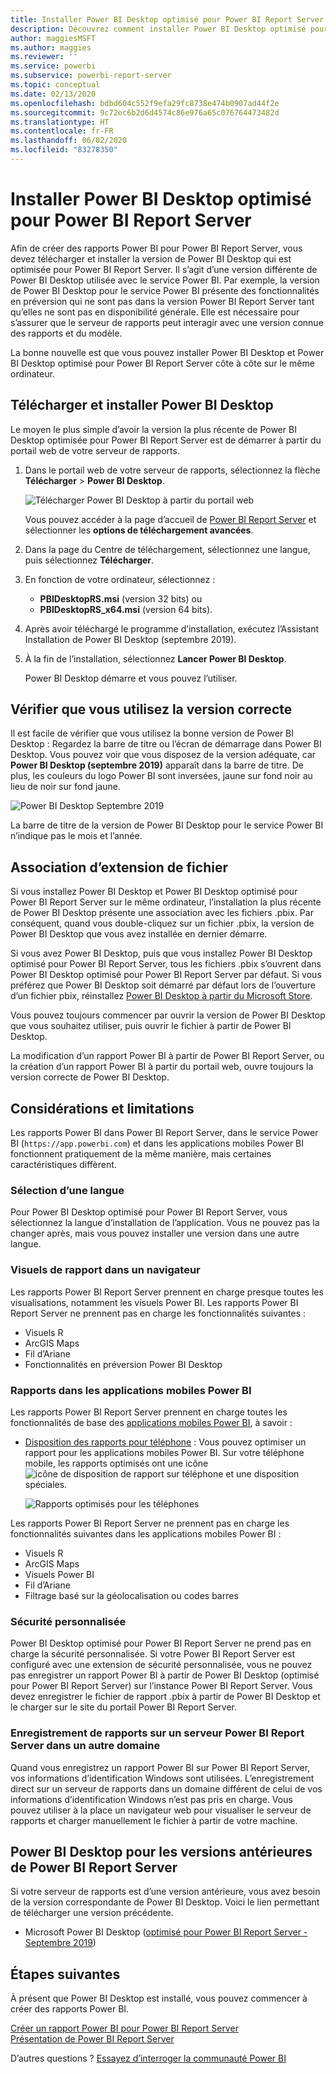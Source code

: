 ```yaml
---
title: Installer Power BI Desktop optimisé pour Power BI Report Server
description: Découvrez comment installer Power BI Desktop optimisé pour Power BI Report Server
author: maggiesMSFT
ms.author: maggies
ms.reviewer: ''
ms.service: powerbi
ms.subservice: powerbi-report-server
ms.topic: conceptual
ms.date: 02/13/2020
ms.openlocfilehash: bdbd604c552f9efa29fc8738e474b0907ad44f2e
ms.sourcegitcommit: 9c72ec6b2d6d4574c86e976a65c076764473482d
ms.translationtype: HT
ms.contentlocale: fr-FR
ms.lasthandoff: 06/02/2020
ms.locfileid: "83278350"
---
```

# <a name="install-power-bi-desktop-optimized-for-power-bi-report-server"></a>Installer Power BI Desktop optimisé pour Power BI Report Server

Afin de créer des rapports Power BI pour Power BI Report Server, vous devez télécharger et installer la version de Power BI Desktop qui est optimisée pour Power BI Report Server. Il s’agit d’une version différente de Power BI Desktop utilisée avec le service Power BI. Par exemple, la version de Power BI Desktop pour le service Power BI présente des fonctionnalités en préversion qui ne sont pas dans la version Power BI Report Server tant qu’elles ne sont pas en disponibilité générale. Elle est nécessaire pour s’assurer que le serveur de rapports peut interagir avec une version connue des rapports et du modèle. 

La bonne nouvelle est que vous pouvez installer Power BI Desktop et Power BI Desktop optimisé pour Power BI Report Server côte à côte sur le même ordinateur.

## <a name="download-and-install-power-bi-desktop"></a>Télécharger et installer Power BI Desktop

Le moyen le plus simple d’avoir la version la plus récente de Power BI Desktop optimisée pour Power BI Report Server est de démarrer à partir du portail web de votre serveur de rapports.

1. Dans le portail web de votre serveur de rapports, sélectionnez la flèche **Télécharger** > **Power BI Desktop**.

    ![Télécharger Power BI Desktop à partir du portail web](media/install-powerbi-desktop/report-server-download-web-portal.png)

    Vous pouvez accéder à la page d’accueil de [Power BI Report Server](https://powerbi.microsoft.com/report-server/) et sélectionner les **options de téléchargement avancées**.

2. Dans la page du Centre de téléchargement, sélectionnez une langue, puis sélectionnez **Télécharger**.

3. En fonction de votre ordinateur, sélectionnez : 

    - **PBIDesktopRS.msi** (version 32 bits) ou
    - **PBIDesktopRS_x64.msi** (version 64 bits).

1. Après avoir téléchargé le programme d’installation, exécutez l’Assistant Installation de Power BI Desktop (septembre 2019).

2. À la fin de l’installation, sélectionnez **Lancer Power BI Desktop**.

    Power BI Desktop démarre et vous pouvez l’utiliser.

## <a name="verify-youre-using-the-correct-version"></a>Vérifier que vous utilisez la version correcte
Il est facile de vérifier que vous utilisez la bonne version de Power BI Desktop : Regardez la barre de titre ou l’écran de démarrage dans Power BI Desktop. Vous pouvez voir que vous disposez de la version adéquate, car **Power BI Desktop (septembre 2019)** apparaît dans la barre de titre. De plus, les couleurs du logo Power BI sont inversées, jaune sur fond noir au lieu de noir sur fond jaune.

![Power BI Desktop Septembre 2019](media/install-powerbi-desktop/power-bi-report-server-desktop-sept-2019.png)

La barre de titre de la version de Power BI Desktop pour le service Power BI n’indique pas le mois et l’année.

## <a name="file-extension-association"></a>Association d’extension de fichier
Si vous installez Power BI Desktop et Power BI Desktop optimisé pour Power BI Report Server sur le même ordinateur, l’installation la plus récente de Power BI Desktop présente une association avec les fichiers .pbix. Par conséquent, quand vous double-cliquez sur un fichier .pbix, la version de Power BI Desktop que vous avez installée en dernier démarre.

Si vous avez Power BI Desktop, puis que vous installez Power BI Desktop optimisé pour Power BI Report Server, tous les fichiers .pbix s’ouvrent dans Power BI Desktop optimisé pour Power BI Report Server par défaut. Si vous préférez que Power BI Desktop soit démarré par défaut lors de l’ouverture d’un fichier pbix, réinstallez [Power BI Desktop à partir du Microsoft Store](https://aka.ms/pbidesktopstore).

Vous pouvez toujours commencer par ouvrir la version de Power BI Desktop que vous souhaitez utiliser, puis ouvrir le fichier à partir de Power BI Desktop.

La modification d’un rapport Power BI à partir de Power BI Report Server, ou la création d’un rapport Power BI à partir du portail web, ouvre toujours la version correcte de Power BI Desktop.

## <a name="considerations-and-limitations"></a>Considérations et limitations

Les rapports Power BI dans Power BI Report Server, dans le service Power BI (`https://app.powerbi.com`) et dans les applications mobiles Power BI fonctionnent pratiquement de la même manière, mais certaines caractéristiques diffèrent.

### <a name="selecting-a-language"></a>Sélection d’une langue

Pour Power BI Desktop optimisé pour Power BI Report Server, vous sélectionnez la langue d’installation de l’application. Vous ne pouvez pas la changer après, mais vous pouvez installer une version dans une autre langue.

### <a name="report-visuals-in-a-browser"></a>Visuels de rapport dans un navigateur

Les rapports Power BI Report Server prennent en charge presque toutes les visualisations, notamment les visuels Power BI. Les rapports Power BI Report Server ne prennent pas en charge les fonctionnalités suivantes :

* Visuels R
* ArcGIS Maps
* Fil d’Ariane
* Fonctionnalités en préversion Power BI Desktop

### <a name="reports-in-the-power-bi-mobile-apps"></a>Rapports dans les applications mobiles Power BI

Les rapports Power BI Report Server prennent en charge toutes les fonctionnalités de base des [applications mobiles Power BI](../consumer/mobile/mobile-apps-for-mobile-devices.md), à savoir :

* [Disposition des rapports pour téléphone](../create-reports/desktop-create-phone-report.md) : Vous pouvez optimiser un rapport pour les applications mobiles Power BI. Sur votre téléphone mobile, les rapports optimisés ont une icône ![icône de disposition de rapport sur téléphone](media/install-powerbi-desktop/power-bi-rs-mobile-optimized-icon.png) et une disposition spéciales.
  
    ![Rapports optimisés pour les téléphones](media/install-powerbi-desktop/power-bi-rs-mobile-optimized-report.png)

Les rapports Power BI Report Server ne prennent pas en charge les fonctionnalités suivantes dans les applications mobiles Power BI :

* Visuels R
* ArcGIS Maps
* Visuels Power BI
* Fil d’Ariane
* Filtrage basé sur la géolocalisation ou codes barres

### <a name="custom-security"></a>Sécurité personnalisée

Power BI Desktop optimisé pour Power BI Report Server ne prend pas en charge la sécurité personnalisée. Si votre Power BI Report Server est configuré avec une extension de sécurité personnalisée, vous ne pouvez pas enregistrer un rapport Power BI à partir de Power BI Desktop (optimisé pour Power BI Report Server) sur l’instance Power BI Report Server. Vous devez enregistrer le fichier de rapport .pbix à partir de Power BI Desktop et le charger sur le site du portail Power BI Report Server.

### <a name="saving-reports-to-a-power-bi-report-server-in-a-different-domain"></a>Enregistrement de rapports sur un serveur Power BI Report Server dans un autre domaine

Quand vous enregistrez un rapport Power BI sur Power BI Report Server, vos informations d’identification Windows sont utilisées. L’enregistrement direct sur un serveur de rapports dans un domaine différent de celui de vos informations d’identification Windows n’est pas pris en charge. Vous pouvez utiliser à la place un navigateur web pour visualiser le serveur de rapports et charger manuellement le fichier à partir de votre machine.

## <a name="power-bi-desktop-for-earlier-versions-of-power-bi-report-server"></a>Power BI Desktop pour les versions antérieures de Power BI Report Server

Si votre serveur de rapports est d’une version antérieure, vous avez besoin de la version correspondante de Power BI Desktop. Voici le lien permettant de télécharger une version précédente.

- Microsoft Power BI Desktop ([optimisé pour Power BI Report Server - Septembre 2019](https://go.microsoft.com/fwlink/?linkid=2103723))

## <a name="next-steps"></a>Étapes suivantes

À présent que Power BI Desktop est installé, vous pouvez commencer à créer des rapports Power BI.

[Créer un rapport Power BI pour Power BI Report Server](quickstart-create-powerbi-report.md)  
[Présentation de Power BI Report Server](get-started.md)

D’autres questions ? [Essayez d’interroger la communauté Power BI](https://community.powerbi.com/)

